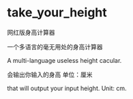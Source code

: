 # take_your_height
网红版身高计算器

一个多语言的毫无用处的身高计算器

A multi-language useless height cacular.

会输出你输入的身高 单位：厘米

that will output your input height. Unit: cm.
